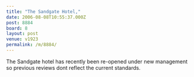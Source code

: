 ```yaml
---
title: "The Sandgate Hotel,"
date: 2006-08-08T10:55:37.000Z
post: 8884
board: 8
layout: post
venue: v1923
permalink: /m/8884/
---
```

The Sandgate hotel has recently been re-opened under new management so previous reviews dont reflect the current standards.
